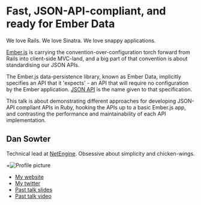 # Fast, JSON-API-compliant, and ready for Ember Data

We love Rails. We love Sinatra. We love snappy applications.

[Ember.js](http://emberjs.com/) is carrying the convention-over-configuration torch forward from Rails into client-side MVC-land, and a big part of that convention is about standardising our JSON APIs.

The Ember.js data-persistence library, known as Ember Data, implicitly specifies an API that it 'expects' - an API that will require no configuration by the Ember application. [JSON API](http://jsonapi.org/) is the name given to that specification.

This talk is about demonstrating different approaches for developing JSON-API compliant APIs in Ruby, hooking the APIs up to a basic Ember.js app, and contrasting the performance and maintainability of each API implementation.

## Dan Sowter

Technical lead at [NetEngine](http://netengine.com.au/). Obsessive about simplicity and chicken-wings.

+![Profile picture](https://2.gravatar.com/avatar/fd5c5330a82f255dddea98f070959648?d=https%3A%2F%2Fidenticons.github.com%2F1d4631dacbc90a89782ff907246768db.png&s=420)

- [My website](http://dansowter.com)
- [My twitter](https://twitter.com/dansowter)
- [Past talk slides](http://dansowter.com/presentations/open-data-in-queensland/#/)
- [Past talk video](http://www.youtube.com/watch?v=GKe44oY-9Z0)
